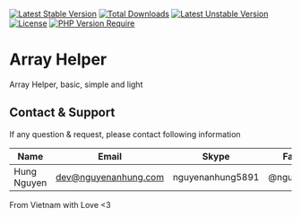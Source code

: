 [![Latest Stable Version](http://poser.pugx.org/nguyenanhung/array-helper/v)](https://packagist.org/packages/nguyenanhung/array-helper) [![Total Downloads](http://poser.pugx.org/nguyenanhung/array-helper/downloads)](https://packagist.org/packages/nguyenanhung/array-helper) [![Latest Unstable Version](http://poser.pugx.org/nguyenanhung/array-helper/v/unstable)](https://packagist.org/packages/nguyenanhung/array-helper) [![License](http://poser.pugx.org/nguyenanhung/array-helper/license)](https://packagist.org/packages/nguyenanhung/array-helper) [![PHP Version Require](http://poser.pugx.org/nguyenanhung/array-helper/require/php)](https://packagist.org/packages/nguyenanhung/array-helper)

# Array Helper

Array Helper, basic, simple and light

## Contact & Support

If any question & request, please contact following information

| Name        | Email                | Skype            | Facebook      |
| ----------- | -------------------- | ---------------- | ------------- |
| Hung Nguyen | dev@nguyenanhung.com | nguyenanhung5891 | @nguyenanhung |

From Vietnam with Love <3
